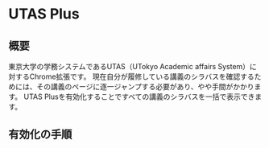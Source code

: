 # UTAS Plus
## 概要
東京大学の学務システムであるUTAS（UTokyo Academic affairs System）に対するChrome拡張です。
現在自分が履修している講義のシラバスを確認するためには、その講義のページに逐一ジャンプする必要があり、やや手間がかかります。
UTAS Plusを有効化することですべての講義のシラバスを一括で表示できます。
## 有効化の手順
